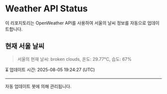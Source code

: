 
# Weather API Status

이 리포지토리는 OpenWeather API를 사용하여 서울의 날씨 정보를 자동으로 업데이트합니다.

## 현재 서울 날씨
> 서울의 현재 날씨: broken clouds, 온도: 29.77°C, 습도: 67%

⏳ 업데이트 시간: 2025-08-05 19:24:27 (UTC)

---
자동 업데이트 봇에 의해 관리됩니다.

